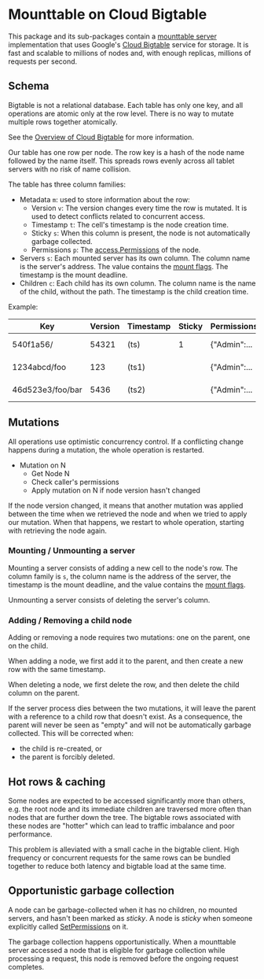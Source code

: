 # Mounttable on Cloud Bigtable

This package and its sub-packages contain a [mounttable server] implementation
that uses Google's [Cloud Bigtable] service for storage. It is fast and scalable
to millions of nodes and, with enough replicas, millions of requests per second.

## Schema

Bigtable is not a relational database. Each table has only one key, and all
operations are atomic only at the row level. There is no way to mutate multiple
rows together atomically.

See the [Overview of Cloud Bigtable] for more information.

Our table has one row per node. The row key is a hash of the node name followed
by the name itself. This spreads rows evenly across all tablet servers with no
risk of name collision.

The table has three column families:

   * Metadata `m`: used to store information about the row:
      * Version `v`: The version changes every time the row is mutated. It is
        used to detect conflicts related to concurrent access.
      * Timestamp `t`: The cell's timestamp is the node creation time.
      * Sticky `s`: When this column is present, the node is not automatically
        garbage collected.
      * Permissions `p`: The [access.Permissions] of the node.
   * Servers `s`: Each mounted server has its own column. The column name is the
     server's address. The value contains the [mount flags]. The timestamp is
     the mount deadline.
   * Children `c`: Each child has its own column. The column name is the name of
     the child, without the path. The timestamp is the child creation time.

Example:

| Key              | Version | Timestamp | Sticky | Permissions  | Mounted Server...           | Child...  |
| ---              | ---     | ---       | ---    | ---          | ---                         | ---       |
| 540f1a56/        | 54321   | (ts)      | 1      | {"Admin":... |                             | foo (ts1) |
| 1234abcd/foo     | 123     | (ts1)     |        | {"Admin":... |                             | bar (ts2) |
| 46d523e3/foo/bar | 5436    | (ts2)     |        | {"Admin":... | /example.com:123 (deadline) |           |

## Mutations

All operations use optimistic concurrency control. If a conflicting
change happens during a mutation, the whole operation is restarted.

  * Mutation on N
    * Get Node N
    * Check caller's permissions
    * Apply mutation on N if node version hasn't changed

If the node version changed, it means that another mutation was applied between
the time when we retrieved the node and when we tried to apply our mutation.
When that happens, we restart to whole operation, starting with retrieving the
node again.

### Mounting / Unmounting a server

Mounting a server consists of adding a new cell to the node's row. The column
family is `s`, the column name is the address of the server, the timestamp is
the mount deadline, and the value contains the [mount flags].

Unmounting a server consists of deleting the server's column.

### Adding / Removing a child node

Adding or removing a node requires two mutations: one on the parent, one on the
child.

When adding a node, we first add it to the parent, and then create a new row
with the same timestamp.

When deleting a node, we first delete the row, and then delete the child column
on the parent.

If the server process dies between the two mutations, it will leave the parent
with a reference to a child row that doesn't exist. As a consequence, the parent
will never be seen as "empty" and will not be automatically garbage collected.
This will be corrected when:

  * the child is re-created, or
  * the parent is forcibly deleted.

## Hot rows & caching

Some nodes are expected to be accessed significantly more than others, e.g. the
root node and its immediate children are traversed more often than nodes that
are further down the tree. The bigtable rows associated with these nodes are
"hotter" which can lead to traffic imbalance and poor performance.

This problem is alleviated with a small cache in the bigtable client. High
frequency or concurrent requests for the same rows can be bundled together to
reduce both latency and bigtable load at the same time.

## Opportunistic garbage collection

A node can be garbage-collected when it has no children, no mounted servers, and
hasn't been marked as _sticky_. A node is _sticky_ when someone explicitly
called [SetPermissions] on it.

The garbage collection happens opportunistically. When a mounttable server
accessed a node that is eligible for garbage collection while processing a
request, this node is removed before the ongoing request completes.

[Cloud Bigtable]: https://cloud.google.com/bigtable/docs/
[Overview of Cloud Bigtable]: https://cloud.google.com/bigtable/docs/api-overview
[mounttable server]: https://github.com/vanadium/go.v23/blob/master/services/mounttable/service.vdl
[SetPermissions]: https://github.com/vanadium/go.v23/blob/master/services/permissions/service.vdl#L58
[access.Permissions]: https://github.com/vanadium/go.v23/blob/master/security/access/types.vdl#L130
[mount flags]: https://github.com/vanadium/go.v23/blob/master/naming/types.vdl#L9
